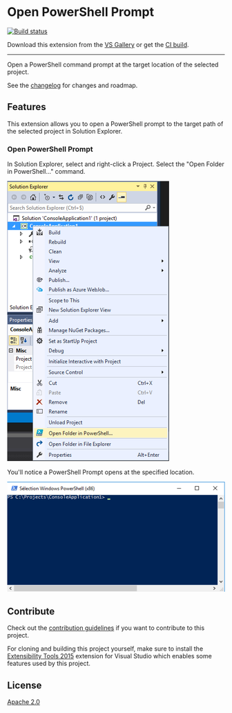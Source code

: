 # Open PowerShell Prompt

<!-- Replace this badge with your own-->
[![Build status](https://ci.appveyor.com/api/projects/status/hv6uyc059rqbc6fj?svg=true)](https://ci.appveyor.com/project/madskristensen/extensibilitytools)

<!-- Update the VS Gallery link after you upload the VSIX-->
Download this extension from the [VS Gallery](https://visualstudiogallery.msdn.microsoft.com/[GuidFromGallery])
or get the [CI build](http://vsixgallery.com/extension/OpenPromptHere.SpringComp/).

---------------------------------------

Open a PowerShell command prompt at the target location of the selected project.

See the [changelog](CHANGELOG.md) for changes and roadmap.

## Features

This extension allows you to open a PowerShell prompt to the target path of the selected project in Solution Explorer.

### Open PowerShell Prompt

In Solution Explorer, select and right-click a Project.
Select the "Open Folder in PowerShell..." command.

![Context Menu](OpenPromptHere/Assets/ContextMenu.png)

You'll notice a PowerShell Prompt opens at the specified location.

![Power Shell](OpenPromptHere/Assets/PowerShell.png)

## Contribute
Check out the [contribution guidelines](CONTRIBUTING.md)
if you want to contribute to this project.

For cloning and building this project yourself, make sure
to install the
[Extensibility Tools 2015](https://visualstudiogallery.msdn.microsoft.com/ab39a092-1343-46e2-b0f1-6a3f91155aa6)
extension for Visual Studio which enables some features
used by this project.

## License
[Apache 2.0](LICENSE)
